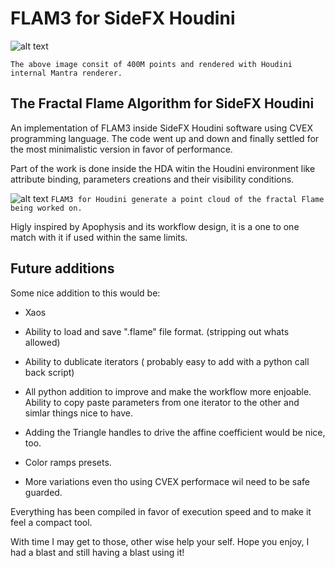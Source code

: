 # FLAM3 for SideFX Houdini
![alt text](https://github.com/alexnardini/FLAM3/blob/main/img/Stripes_01.jpg)

`The above image consit of 400M points and rendered with Houdini internal Mantra renderer.`


## The Fractal Flame Algorithm for SideFX Houdini

An implementation of FLAM3 inside SideFX Houdini software using CVEX programming language.
The code went up and down and finally settled for the most minimalistic version in favor of performance.

Part of the work is done inside the HDA witin the Houdini environment
like attribute binding, parameters creations and their visibility conditions.

![alt text](https://github.com/alexnardini/FLAM3/blob/main/img/FLAM3_Hviewport.jpg)
`FLAM3 for Houdini generate a point cloud of the fractal Flame being worked on.`

Higly inspired by Apophysis and its workflow design,
it is a one to one match with it if used within the same limits.

## Future additions

Some nice addition to this would be:

- Xaos

- Ability to load and save ".flame" file format. (stripping out whats allowed)

- Ability to dublicate iterators ( probably easy to add with a python call back script)

- All python addition to improve and make the workflow more enjoable.
  Ability to copy paste parameters from one iterator to the other and simlar things nice to have.
  
- Adding the Triangle handles to drive the affine coefficient would be nice, too.
  
- Color ramps presets.

- More variations even tho using CVEX performace wil need to be safe guarded.

Everything has been compiled in favor of execution speed
and to make it feel a compact tool.

With time I may get to those, other wise help your self.
Hope you enjoy, I had a blast and still having a blast using it!



